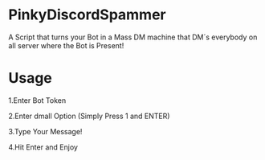 # PinkyDiscordSpammer

A Script that turns your Bot in a Mass DM machine that DM´s everybody on all server where the Bot is Present!

# Usage
1.Enter Bot Token

2.Enter dmall Option (Simply Press 1 and ENTER)

3.Type Your Message!

4.Hit Enter and Enjoy
